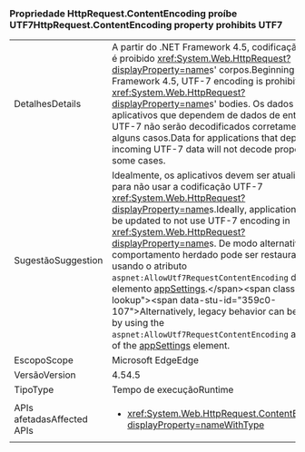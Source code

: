 ### <a name="httprequestcontentencoding-property-prohibits-utf7"></a><span data-ttu-id="359c0-101">Propriedade HttpRequest.ContentEncoding proíbe UTF7</span><span class="sxs-lookup"><span data-stu-id="359c0-101">HttpRequest.ContentEncoding property prohibits UTF7</span></span>

|   |   |
|---|---|
|<span data-ttu-id="359c0-102">Detalhes</span><span class="sxs-lookup"><span data-stu-id="359c0-102">Details</span></span>|<span data-ttu-id="359c0-103">A partir do .NET Framework 4.5, codificação UTF-7 é proibido <xref:System.Web.HttpRequest?displayProperty=name>s' corpos.</span><span class="sxs-lookup"><span data-stu-id="359c0-103">Beginning in .NET Framework 4.5, UTF-7 encoding is prohibited in <xref:System.Web.HttpRequest?displayProperty=name>s' bodies.</span></span> <span data-ttu-id="359c0-104">Os dados para aplicativos que dependem de dados de entrada UTF-7 não serão decodificados corretamente em alguns casos.</span><span class="sxs-lookup"><span data-stu-id="359c0-104">Data for applications that depend on incoming UTF-7 data will not decode properly in some cases.</span></span>|
|<span data-ttu-id="359c0-105">Sugestão</span><span class="sxs-lookup"><span data-stu-id="359c0-105">Suggestion</span></span>|<span data-ttu-id="359c0-106">Idealmente, os aplicativos devem ser atualizados para não usar a codificação UTF-7 <xref:System.Web.HttpRequest?displayProperty=name>s.</span><span class="sxs-lookup"><span data-stu-id="359c0-106">Ideally, applications should be updated to not use UTF-7 encoding in <xref:System.Web.HttpRequest?displayProperty=name>s.</span></span> <span data-ttu-id="359c0-107">De modo alternativo, o comportamento herdado pode ser restaurado usando o atributo <code>aspnet:AllowUtf7RequestContentEncoding</code> do elemento [appSettings](https://msdn.microsoft.com/library/hh975440(v=vs.110).aspx).</span><span class="sxs-lookup"><span data-stu-id="359c0-107">Alternatively, legacy behavior can be restored by using the <code>aspnet:AllowUtf7RequestContentEncoding</code> attribute of the [appSettings](https://msdn.microsoft.com/library/hh975440(v=vs.110).aspx) element.</span></span>|
|<span data-ttu-id="359c0-108">Escopo</span><span class="sxs-lookup"><span data-stu-id="359c0-108">Scope</span></span>|<span data-ttu-id="359c0-109">Microsoft Edge</span><span class="sxs-lookup"><span data-stu-id="359c0-109">Edge</span></span>|
|<span data-ttu-id="359c0-110">Versão</span><span class="sxs-lookup"><span data-stu-id="359c0-110">Version</span></span>|<span data-ttu-id="359c0-111">4.5</span><span class="sxs-lookup"><span data-stu-id="359c0-111">4.5</span></span>|
|<span data-ttu-id="359c0-112">Tipo</span><span class="sxs-lookup"><span data-stu-id="359c0-112">Type</span></span>|<span data-ttu-id="359c0-113">Tempo de execução</span><span class="sxs-lookup"><span data-stu-id="359c0-113">Runtime</span></span>|
|<span data-ttu-id="359c0-114">APIs afetadas</span><span class="sxs-lookup"><span data-stu-id="359c0-114">Affected APIs</span></span>|<ul><li><xref:System.Web.HttpRequest.ContentEncoding?displayProperty=nameWithType></li></ul>|

